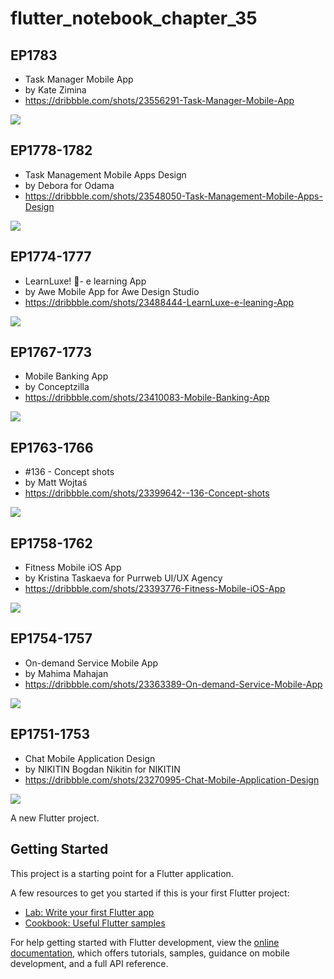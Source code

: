 # flutter_notebook_chapter_35

## EP1783

- Task Manager Mobile App
- by Kate Zimina
- https://dribbble.com/shots/23556291-Task-Manager-Mobile-App

<img src="https://cdn.dribbble.com/userupload/12802994/file/original-fdca4c0be4c5aaa01f334e0a55232f57.jpg?resize=1905x1429"/>


## EP1778-1782

- Task Management Mobile Apps Design
- by Debora for Odama
- https://dribbble.com/shots/23548050-Task-Management-Mobile-Apps-Design

<img src="https://cdn.dribbble.com/userupload/12779199/file/original-33dec48918632869dc429b78fa0240f3.png?resize=1504x1128"/>

## EP1774-1777

- LearnLuxe! 🚀- e learning App
- by Awe Mobile App for Awe Design Studio
- https://dribbble.com/shots/23488444-LearnLuxe-e-leaning-App

<img src="https://cdn.dribbble.com/userupload/12606520/file/original-49c94c893f7cc12ba4a9b8fb450b3fd4.png?resize=1504x1128"/>

## EP1767-1773

- Mobile Banking App
- by Conceptzilla
- https://dribbble.com/shots/23410083-Mobile-Banking-App

<img src="https://cdn.dribbble.com/userupload/12384990/file/original-eed6bdf90416ba9da3ff19597d87eeda.png?resize=1905x1429"/>

## EP1763-1766

- #136 - Concept shots
- by Matt Wojtaś
- https://dribbble.com/shots/23399642--136-Concept-shots

<img src="https://cdn.dribbble.com/userupload/12355853/file/original-2e71037d55df0c8bea02d86bfffed7b9.png?resize=1504x1128"/>

## EP1758-1762

- Fitness Mobile iOS App
- by Kristina Taskaeva for Purrweb UI/UX Agency
- https://dribbble.com/shots/23393776-Fitness-Mobile-iOS-App

<img src="https://cdn.dribbble.com/userupload/12339975/file/original-c8526b49bc7f1b0481c52e7b783267f2.jpg?resize=1905x1429"/>

## EP1754-1757

- On-demand Service Mobile App
- by Mahima Mahajan
- https://dribbble.com/shots/23363389-On-demand-Service-Mobile-App

<img src="https://cdn.dribbble.com/userupload/12253983/file/original-d63ac3ba88ae7c9614e03dddb5d54739.jpg?resize=1600x1200"/>

## EP1751-1753

- Chat Mobile Application Design
- by NIKITIN Bogdan Nikitin for NIKITIN
- https://dribbble.com/shots/23270995-Chat-Mobile-Application-Design

<img src="https://cdn.dribbble.com/userupload/11997032/file/original-3bc8b0f2bda851f8448bb09a2bdc0d2a.png?resize=1600x1200"/>


A new Flutter project.

## Getting Started

This project is a starting point for a Flutter application.

A few resources to get you started if this is your first Flutter project:

- [Lab: Write your first Flutter app](https://docs.flutter.dev/get-started/codelab)
- [Cookbook: Useful Flutter samples](https://docs.flutter.dev/cookbook)

For help getting started with Flutter development, view the
[online documentation](https://docs.flutter.dev/), which offers tutorials,
samples, guidance on mobile development, and a full API reference.
